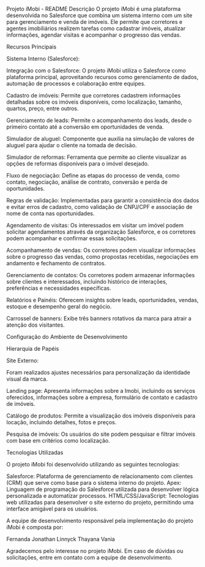 Projeto iMobi - README
Descrição
O projeto iMobi é uma plataforma desenvolvida no Salesforce que combina um sistema interno com um site para gerenciamento e venda 
de imóveis. Ele permite que corretores e agentes imobiliários realizem tarefas como cadastrar imóveis, atualizar informações, 
agendar visitas e acompanhar o progresso das vendas.

Recursos Principais

Sistema Interno (Salesforce):

Integração com o Salesforce: O projeto iMobi utiliza o Salesforce como plataforma principal, 
aproveitando recursos como gerenciamento de dados, automação de processos e colaboração entre equipes.

Cadastro de imóveis: Permite que corretores cadastrem informações detalhadas sobre os imóveis disponíveis, como localização, tamanho, quartos, preço, entre outros.

Gerenciamento de leads: Permite o acompanhamento dos leads, desde o primeiro contato até a conversão em oportunidades de venda.

Simulador de aluguel: Componente que auxilia na simulação de valores de aluguel para ajudar o cliente na tomada de decisão.

Simulador de reformas: Ferramenta que permite ao cliente visualizar as opções de reformas disponíveis para o imóvel desejado.

Fluxo de negociação: Define as etapas do processo de venda, como contato, negociação, análise de contrato, conversão e perda de oportunidades.

Regras de validação: Implementadas para garantir a consistência dos dados e evitar erros de cadastro, como validação de CNPJ/CPF e associação de nome de conta nas oportunidades.

Agendamento de visitas: Os interessados em visitar um imóvel podem solicitar agendamentos através da organização Salesforce, 
e os corretores podem acompanhar e confirmar essas solicitações.

Acompanhamento de vendas: Os corretores podem visualizar informações sobre o progresso das vendas, como propostas recebidas, 
negociações em andamento e fechamento de contratos.

Gerenciamento de contatos: Os corretores podem armazenar informações sobre clientes e interessados, incluindo histórico de interações,
preferências e necessidades específicas.

Relatórios e Painéis: Oferecem insights sobre leads, oportunidades, vendas, estoque e desempenho geral do negócio.

Carrossel de banners: Exibe três banners rotativos da marca para atrair a atenção dos visitantes.

Configuração do Ambiente de Desenvolvimento

Hierarquia de Papéis

Site Externo:

Foram realizados ajustes necessários para personalização da identidade visual da marca.

Landing page: Apresenta informações sobre a Imobi, incluindo os serviços oferecidos, informações sobre a empresa, formulário de contato e cadastro de imóveis.

Catálogo de produtos: Permite a visualização dos imóveis disponíveis para locação, incluindo detalhes, fotos e preços.

Pesquisa de imóveis: Os usuários do site podem pesquisar e filtrar imóveis com base em critérios como localização.

Tecnologias Utilizadas

O projeto iMobi foi desenvolvido utilizando as seguintes tecnologias:

Salesforce: Plataforma de gerenciamento de relacionamento com clientes (CRM) que serve como base para o sistema interno do projeto.
Apex: Linguagem de programação do Salesforce utilizada para desenvolver lógica personalizada e automatizar processos.
HTML/CSS/JavaScript: Tecnologias web utilizadas para desenvolver o site externo do projeto, permitindo uma interface amigável para 
os usuários.


A equipe de desenvolvimento responsável pela implementação do projeto iMobi é composta por:

Fernanda
Jonathan
Linnyck
Thayana
Vania

Agradecemos pelo interesse no projeto iMobi. Em caso de dúvidas ou solicitações, entre em contato com a equipe de desenvolvimento.

